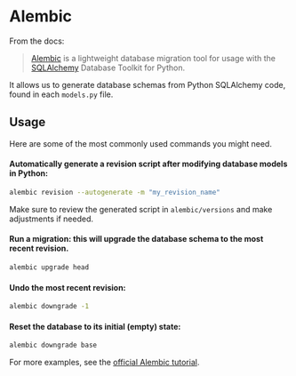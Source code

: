 # Alembic

From the docs:

> [Alembic](https://alembic.sqlalchemy.org/en/latest/) is a lightweight database
migration tool for usage with the [SQLAlchemy](https://www.sqlalchemy.org/)
Database Toolkit for Python.

It allows us to generate database schemas from Python SQLAlchemy code, found in each
`models.py` file.

## Usage

Here are some of the most commonly used commands you might need.

#### Automatically generate a revision script after modifying database models in Python:

```sh
alembic revision --autogenerate -m "my_revision_name"
```

Make sure to review the generated script in `alembic/versions`
and make adjustments if needed.

#### Run a migration: this will upgrade the database schema to the most recent revision.

```sh
alembic upgrade head
```

#### Undo the most recent revision:

```sh
alembic downgrade -1
```

#### Reset the database to its initial (empty) state:

```sh
alembic downgrade base
```

For more examples, see the [official Alembic tutorial](https://alembic.sqlalchemy.org/en/latest/tutorial.html).
